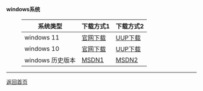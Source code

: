 #### windows系统
<html>
<head>
<meta charset='UTF-8'><meta name='viewport' content='width=device-width initial-scale=1'>
</head>
<figure><table>
<thead>
<tr><th>系统类型</th><th>下载方式1</th><th>下载方式2</th></tr></thead>
<tbody><tr><td>windows 11</td><td><a href='https://www.microsoft.com/zh-cn/software-download/windows11'>官网下载</a></td><td><a href='https://www.uupdump.cn/'>UUP下载</a></td></tr><tr><td>windows 10</td><td><a href='https://www.microsoft.com/zh-cn/software-download/windows10'>官网下载</a></td><td><a href='https://www.uupdump.cn/'>UUP下载</a></td></tr><tr><td>windows 历史版本</td><td><a href='https://msdn.itellyou.cn/'>MSDN1</a></td><td><a href='https://hellowindows.cn/'>MSDN2</a></td></tr></tbody>
</table></figure>
<hr />
<p><a href='https://netlinkbuilder.github.io/storedownload/'><u>返回首页</u></a></p>
<p>&nbsp;</p>
</html>

